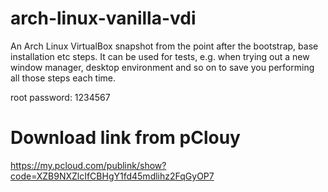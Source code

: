 # arch-linux-vanilla-vdi

An Arch Linux VirtualBox snapshot from the point after the bootstrap, base installation etc steps.
It can be used for tests, e.g. when trying out a new window manager, desktop environment and so on to save you performing
all those steps each time.

root password: 1234567

# Download link from pClouy
https://my.pcloud.com/publink/show?code=XZB9NXZlcIfCBHgY1fd45mdlihz2FqGyOP7
